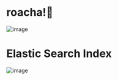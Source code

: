 # roacha!🧤

![image](https://user-images.githubusercontent.com/57784077/132718185-e76715d9-bac2-4282-8064-0753adb4a98e.png)

# Elastic Search Index

![image](https://user-images.githubusercontent.com/57784077/133027362-397359cc-4588-4827-a67c-3e1f9adfe0b3.png)
